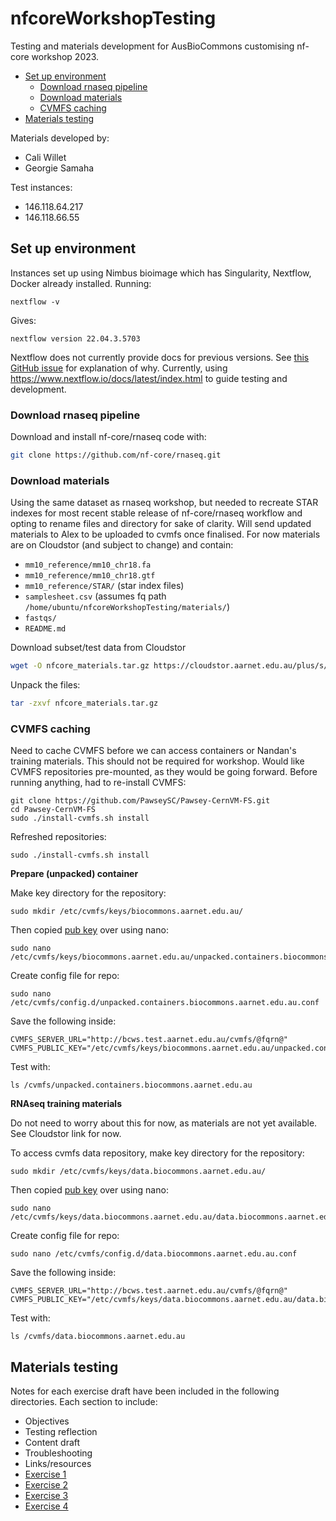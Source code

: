 # nfcoreWorkshopTesting

Testing and materials development for AusBioCommons customising nf-core workshop 2023. 

* [Set up environment](#set-up-environment)
    + [Download rnaseq pipeline](#download-rnaseq-pipeline)
    + [Download materials](#download-materials)
    + [CVMFS caching](#cvmfs-caching)
* [Materials testing](#materials-testing)

Materials developed by: 
* Cali Willet
* Georgie Samaha 

Test instances:
* 146.118.64.217
* 146.118.66.55

## Set up environment 

Instances set up using Nimbus bioimage which has Singularity, Nextflow, Docker already installed. Running:

```
nextflow -v 
```
Gives:
```
nextflow version 22.04.3.5703
```

Nextflow does not currently provide docs for previous versions. See [this GitHub issue](https://github.com/nextflow-io/nextflow/issues/3458) for explanation of why. Currently, using https://www.nextflow.io/docs/latest/index.html to guide testing and development. 

### Download rnaseq pipeline 

Download and install nf-core/rnaseq code with: 

```bash
git clone https://github.com/nf-core/rnaseq.git
```

### Download materials 

Using the same dataset as rnaseq workshop, but needed to recreate STAR indexes for most recent stable release of nf-core/rnaseq workflow and opting to rename files and directory for sake of clarity. Will send updated materials to Alex to be uploaded to cvmfs once finalised. For now materials are on Cloudstor (and subject to change) and contain:

* `mm10_reference/mm10_chr18.fa` 
* `mm10_reference/mm10_chr18.gtf`
* `mm10_reference/STAR/` (star index files)
* `samplesheet.csv` (assumes fq path `/home/ubuntu/nfcoreWorkshopTesting/materials/`)
* `fastqs/`
* `README.md`

Download subset/test data from Cloudstor
```bash
wget -O nfcore_materials.tar.gz https://cloudstor.aarnet.edu.au/plus/s/gIBdDhKEwfq2j58/download
```
Unpack the files: 
```bash
tar -zxvf nfcore_materials.tar.gz
```

### CVMFS caching 

Need to cache CVMFS before we can access containers or Nandan's training materials. This should not be required for workshop. Would like CVMFS repositories pre-mounted, as they would be going forward. Before running anything, had to re-install CVMFS:

```
git clone https://github.com/PawseySC/Pawsey-CernVM-FS.git
cd Pawsey-CernVM-FS
sudo ./install-cvmfs.sh install
```

Refreshed repositories: 
```
sudo ./install-cvmfs.sh install
```

**Prepare (unpacked) container**

Make key directory for the repository: 
```
sudo mkdir /etc/cvmfs/keys/biocommons.aarnet.edu.au/
```

Then copied [pub key](https://github.com/PawseySC/Pawsey-CernVM-FS/blob/main/pubkeys/unpacked.containers.biocommons.aarnet.edu.au.pub) over using nano:
```
sudo nano /etc/cvmfs/keys/biocommons.aarnet.edu.au/unpacked.containers.biocommons.aarnet.edu.au.pub
```

Create config file for repo:
```
sudo nano /etc/cvmfs/config.d/unpacked.containers.biocommons.aarnet.edu.au.conf
```

Save the following inside:
```
CVMFS_SERVER_URL="http://bcws.test.aarnet.edu.au/cvmfs/@fqrn@"
CVMFS_PUBLIC_KEY="/etc/cvmfs/keys/biocommons.aarnet.edu.au/unpacked.containers.biocommons.aarnet.edu.au.pub"
```

Test with: 
```
ls /cvmfs/unpacked.containers.biocommons.aarnet.edu.au
```

**RNAseq training materials**

Do not need to worry about this for now, as materials are not yet available. See Cloudstor link for now. 

To access cvmfs data repository, make key directory for the repository: 
```
sudo mkdir /etc/cvmfs/keys/data.biocommons.aarnet.edu.au/
```

Then copied [pub key](https://github.com/PawseySC/Pawsey-CernVM-FS/blob/main/pubkeys/data.biocommons.aarnet.edu.au.pub) over using nano:
```
sudo nano /etc/cvmfs/keys/data.biocommons.aarnet.edu.au/data.biocommons.aarnet.edu.au.pub
```

Create config file for repo:
```
sudo nano /etc/cvmfs/config.d/data.biocommons.aarnet.edu.au.conf
```

Save the following inside:
```
CVMFS_SERVER_URL="http://bcws.test.aarnet.edu.au/cvmfs/@fqrn@"
CVMFS_PUBLIC_KEY="/etc/cvmfs/keys/data.biocommons.aarnet.edu.au/data.biocommons.aarnet.edu.au.pub"
```

Test with: 
```
ls /cvmfs/data.biocommons.aarnet.edu.au
```

## Materials testing  

Notes for each exercise draft have been included in the following directories. Each section to include: 

* Objectives 
* Testing reflection
* Content draft 
* Troubleshooting
* Links/resources
* [Exercise 1](nfcoreWorkshopTesting/exercise1/README.md)
* [Exercise 2](nfcoreWorkshopTesting/exercise2/README.md)
* [Exercise 3](nfcoreWorkshopTesting/exercise3/README.md)
* [Exercise 4](nfcoreWorkshopTesting/exercise4/README.md)